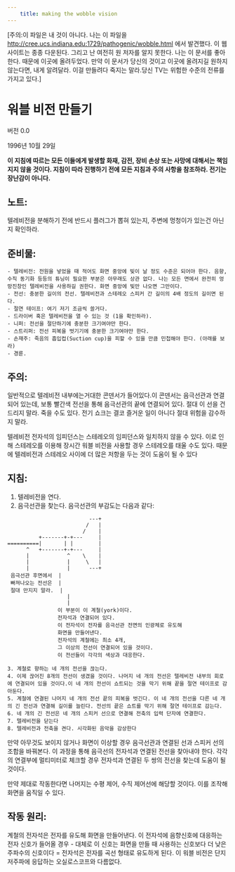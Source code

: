 ```yaml
---
    title: making the wobble vision
---
```

\[주의:이 파일은 내 것이 아니다. 나는 이 파일을 http://cree.ucs.indiana.edu:1729/pathogenic/wobble.html 에서 발견했다. 이 웹사이트는 종종 다운된다. 그리고 난 여전히 원 저자를 알지 못한다. 나는 이 문서를 좋아한다. 때문에 이곳에 올려두었다. 만약 이 문서가 당신의 것이고 이곳에 올려지길 원하지 않는다면, 내게 알려달라. 이걸 만들려다 죽지는 말라.당신 TV는 위험한 수준의 전류를 가지고 있다.\]

# 워블 비전 만들기

버전 0.0

1996년 10월 29일

**이 지침에 따르는 모든 이들에게 발생할 화재, 감전, 장비 손상 또는 사망에 대해서는 책임지지 않을 것이다. 지침이 따라 진행하기 전에 모든 지침과 주의 사항을 참조하라. 전기는 장난감이 아니다.**

## 노트:

텔레비전을 분해하기 전에 반드시 플러그가 뽑혀 있는지, 주변에 멍청이가 있는건 아닌지 확인하라.

## 준비물:

    - 텔레비전: 전원을 넣었을 때 적어도 화면 중앙에 빛이 날 정도 수준은 되어야 한다. 음향, 수직 동기화 등등의 튜닝이 필요한 부분은 아무래도 상관 없다. 나는 모든 면에서 완전히 엉망진창인 텔레비전을 사용하길 권한다. 화면 중앙에 빛만 나오면 그만이다.
    - 전선: 충분한 길이의 전선. 텔레비전과 스테레오 스피커 간 길이의 4배 정도의 길이면 된다.
    - 절연 테이프: 여기 저기 조금씩 쓸거다.
    - 드라이버 혹은 텔레비전을 열 수 있는 것 (1을 확인하라).
    - 니퍼: 전선을 절단하기에 충분한 크기여야만 한다.
    - 스트리퍼: 전선 피복을 벗기기에 충분한 크기여야만 한다.
    - 손재주: 죽음의 흡입컵(Suction cup)을 피할 수 있을 만큼 민첩해야 한다. (아래를 보라)
    - 경륜.

## 주의:

일반적으로 텔레비전 내부에는거대한 콘덴서가 들어있다.이 콘덴서는 음극선관과 연결되어 있는데, 보통 빨간색 전선을 통해 음극선관의 끝에 연결되어 있다. 절대 이 선을 건드리지 말라. 죽을 수도 있다. 전기 쇼크는 결코 즐거운 일이 아니다 절대 위험을 감수하지 말라.

텔레비전 전자석의 임피던스는 스테레오의 임피던스와 일치하지 않을 수 있다. 이로 인해 스테레오를 이용해 장시간 워블 비전을 사용할 경우 스테레오를 태울 수도 있다. 때문에 텔레비전과 스테레오 사이에 더 많은 저항을 두는 것이 도움이 될 수 있다

## 지침:

1. 텔레비전을 연다.
2. 음극선관을 찾는다. 음극선관의 부감도는 다음과 같다:

```
                          ---+
                         /   |
                        /    |
          +-------+-+---     |
==========|       | |        |
      ^   +-------+-+---     |
      |            ^    \    |
      |            |     \   |
      |            |      ---+
 음극선관 후면에서  |
 빠져나오는 전선은  |
 절대 만지지 말라.  |
                   |
                   |
                이 부분이 이 계철(york)이다.
                전자석과 연결되어 있다.
                이 전자석이 전자를 음극선관 전면의 인광체로 유도해
                화면을 만들어낸다.
                전자석의 계철에는 최소 4개,
                그 이상의 전선이 연결되어 있을 것이다.
                이 전선들이 각각의 색상과 대응한다.
```

    3. 계철로 향하는 네 개의 전선을 끊는다.
    4. 이제 끊어진 8개의 전선이 생겼을 것이다. 나머지 네 개의 전선은 텔레비전 내부의 회로에 연결되어 있을 것이다.이 네 개의 전선이 쇼트되는 것을 막기 위해 끝을 절연 테이프로 감아둔다.
    5. 계철에 연결된 나머지 네 개의 전선 끝의 피복을 벗긴다. 이 네 개의 전선을 다른 네 개의 긴 전선과 연결해 길이를 늘린다. 전선의 끝은 쇼트를 막기 위해 절연 테이프로 감는다.
    6. 네 개의 긴 전선은 네 개의 스피커 선으로 연결해 전축의 입력 단자에 연결한다.
    7. 텔레비전을 닫는다
    8. 텔레비전과 전축을 켠다. 시각화된 음악을 감상한다

만약 아무것도 보이지 않거나 화면이 이상할 경우 음극선관과 연결된 선과 스피커 선의 조합을 바꿔본다. 이 과정을 통해 음극선의 전자석과 연결된 전선을 찾아내야 한다. 각각의 연결부에 멀티미터로 체크할 경우 전자석과 연결된 두 쌍의 전선을 찾는데 도움이 될 것이다.

만약 제대로 작동한다면 나머지는 수평 제어, 수직 제어선에 해당할 것이다. 이를 조작해 화면을 움직일 수 있다.

## 작동 원리:

계철의 전자석은 전자를 유도해 화면을 만들어낸다. 이 전자석에 음향신호에 대응하는 전자 신호가 들어올 경우 - 대체로 이 신호는 화면을 만들 때 사용하는 신호보다 더 낮은 주파수의 신호이다 = 전자석은 전자를 곡선 형태로 유도하게 된다. 이 워블 비전은 단지 저주파에 응답하는 오실로스코프와 다름없다.
